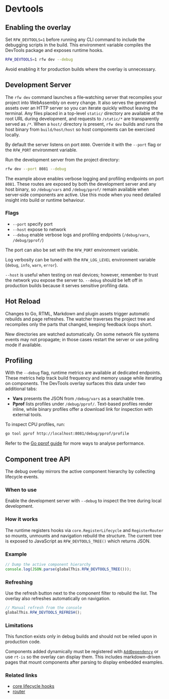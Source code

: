 # Devtools

## Enabling the overlay

Set `RFW_DEVTOOLS=1` before running any CLI command to include the debugging scripts in the build. This environment variable compiles the DevTools package and exposes runtime hooks.

```bash
RFW_DEVTOOLS=1 rfw dev --debug
```

Avoid enabling it for production builds where the overlay is unnecessary.

## Development Server

The `rfw dev` command launches a file‑watching server that recompiles your project into WebAssembly on every change. It also serves the generated assets over an HTTP server so you can iterate quickly without leaving the terminal. Any files placed in a top-level `static/` directory are available at the root URL during development, and requests to `/static/*` are transparently served as `/*`. When a `host/` directory is present, `rfw dev` builds and runs the host binary from `build/host/host` so host components can be exercised locally.

By default the server listens on port `8080`. Override it with the `--port`
flag or the `RFW_PORT` environment variable.

Run the development server from the project directory:

```bash
rfw dev --port 8081 --debug
```

The example above enables verbose logging and profiling endpoints on port `8081`. These routes are exposed by both the development server and any host binary, so `/debug/vars` and `/debug/pprof/` remain available when server‑side components are active. Use this mode when you need detailed insight into build or runtime behaviour.

### Flags

- `--port` specify port
- `--host` expose to network
- `--debug` enable verbose logs and profiling endpoints (`/debug/vars`, `/debug/pprof/`)

The port can also be set with the `RFW_PORT` environment variable.

Log verbosity can be tuned with the `RFW_LOG_LEVEL` environment variable
(`debug`, `info`, `warn`, `error`).

`--host` is useful when testing on real devices; however, remember to trust the network you expose the server to. `--debug` should be left off in production builds because it serves sensitive profiling data.

## Hot Reload

Changes to Go, RTML, Markdown and plugin assets trigger automatic rebuilds and page refreshes. The watcher traverses the project tree and recompiles only the parts that changed, keeping feedback loops short.

New directories are watched automatically. On some network file systems events may not propagate; in those cases restart the server or use polling mode if available.

## Profiling

 With the `--debug` flag, runtime metrics are available at dedicated endpoints. These metrics help track build frequency and memory usage while iterating on components. The DevTools overlay surfaces this data under two additional tabs:

- **Vars** presents the JSON from `/debug/vars` as a searchable tree.
- **Pprof** lists profiles under `/debug/pprof/`. Text-based profiles render inline, while binary profiles offer a download link for inspection with external tools.

To inspect CPU profiles, run:

```bash
go tool pprof http://localhost:8081/debug/pprof/profile
```

Refer to the [Go pprof guide](https://pkg.go.dev/net/http/pprof) for more ways to analyse performance.

## Component tree API

The debug overlay mirrors the active component hierarchy by collecting lifecycle events.

### When to use

Enable the development server with `--debug` to inspect the tree during local development.

### How it works

The runtime registers hooks via `core.RegisterLifecycle` and `RegisterRouter` so mounts, unmounts and navigation rebuild the structure. The current tree is exposed to JavaScript as `RFW_DEVTOOLS_TREE()` which returns JSON.

### Example

```js
// Dump the active component hierarchy
console.log(JSON.parse(globalThis.RFW_DEVTOOLS_TREE()));
```

### Refreshing

Use the refresh button next to the component filter to rebuild the list. The overlay
also refreshes automatically on navigation.

```js
// Manual refresh from the console
globalThis.RFW_DEVTOOLS_REFRESH();
```

### Limitations

This function exists only in debug builds and should not be relied upon in production code.

Components added dynamically must be registered with [`AddDependency`](../api/core#dependency-injection) or use `rt-is` so the overlay can display them. This includes markdown-driven pages that mount components after parsing to display embedded examples.

### Related links

- [core lifecycle hooks](../api/core#lifecycle-hooks)
- [router](../api/router#usage)

